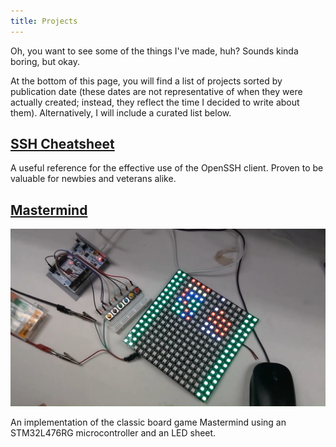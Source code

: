 ```yaml
---
title: Projects
---
```


Oh, you want to see some of the things I've made, huh?
Sounds kinda boring, but okay.

At the bottom of this page,
you will find a list of projects
sorted by publication date
(these dates are not representative
of when they were actually created;
instead, they reflect the time
I decided to write about them).
Alternatively, I will include
a curated list below.

## [SSH Cheatsheet](@/projects/2024-10-06.ssh-cheatsheet.md)

A useful reference
for the effective use
of the OpenSSH client.
Proven to be valuable
for newbies and veterans alike.

## [Mastermind](@/projects/2024-02-12.mastermind.md)

![A completed game of Mastermind](/images/projects/microcontroller-success.jpg)

An implementation of the classic board game Mastermind
using an STM32L476RG microcontroller
and an LED sheet.
